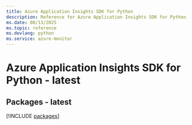 ```yaml
---
title: Azure Application Insights SDK for Python
description: Reference for Azure Application Insights SDK for Python
ms.date: 08/13/2025
ms.topic: reference
ms.devlang: python
ms.service: azure-monitor
---
```

# Azure Application Insights SDK for Python - latest
## Packages - latest
[!INCLUDE [packages](application-insights-index.md)]